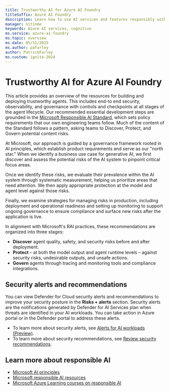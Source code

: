 ```yaml
---
title: Trustworthy AI for Azure AI Foundry
titleSuffix: Azure AI Foundry
description: Learn how to use AI services and features responsibly with Azure AI Foundry.
manager: nitinme
keywords: Azure AI services, cognitive
ms.service: azure-ai-foundry
ms.topic: overview
ms.date: 05/31/2025
ms.author: pafarley
author: PatrickFarley
ms.custom: ignite-2024
---
```


# Trustworthy AI for Azure AI Foundry

This article provides an overview of the resources for building and deploying trustworthy agents. This includes end-to end security, observability, and governance with controls and checkpoints at all stages of the agent lifecycle. Our recommended essential development steps are grounded in the [Microsoft Responsible AI Standard](https://aka.ms/RAI), which sets policy requirements that our own engineering teams follow. Much of the content of the Standard follows a pattern, asking teams to Discover, Protect, and Govern potential content risks.

At Microsoft, our approach is guided by a governance framework rooted in AI principles, which establish product requirements and serve as our "north star." When we identify a business use case for generative AI, we first discover and assess the potential risks of the AI system to pinpoint critical focus areas.

Once we identify these risks, we evaluate their prevalence within the AI system  through systematic measurement, helping us prioritize areas that need attention. We then apply appropriate protection at the model and agent level against those risks.

Finally, we examine strategies for managing risks in production, including deployment and operational readiness and setting up monitoring to support ongoing governance to ensure compliance and surface new risks after the application is live.

In alignment with Microsoft's RAI practices, these recommendations are organized into three stages:

* **Discover** agent quality, safety, and security risks before and after deployment.
* **Protect** – at both the model output and agent runtime levels – against security risks, undesirable outputs, and unsafe actions.
* **Govern** agents through tracing and monitoring tools and compliance integrations.

## Security alerts and recommendations

You can view Defender for Cloud security alerts and recommendations to improve your security posture in the **Risks + alerts** section. Security alerts are the notifications generated by Defender for AI Services plan when threats are identified in your AI workloads. You can take action in Azure portal or in the Defender portal to address these alerts.

* To learn more about security alerts, see [Alerts for AI workloads (Preview)](/azure/defender-for-cloud/alerts-ai-workloads).
* To learn more about security recommendations, see [Review security recommendations](/azure/defender-for-cloud/review-security-recommendations).


## Learn more about responsible AI

- [Microsoft AI principles](https://www.microsoft.com/ai/responsible-ai)
- [Microsoft responsible AI resources](https://www.microsoft.com/ai/tools-practices)
- [Microsoft Azure Learning courses on responsible AI](/ai)
